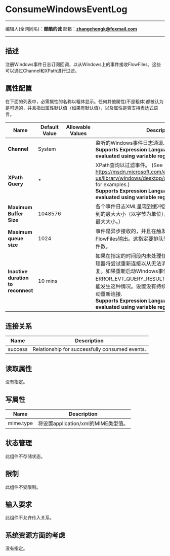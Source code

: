 # ConsumeWindowsEventLog
***
编辑人(全网同名)：__**酷酷的诚**__  邮箱：**zhangchengk@foxmail.com** 
***


## 描述

注册Windows事件日志订阅回调，以从Windows上的事件接收FlowFiles。这些可以通过Channel和XPath进行过滤。

## 属性配置

在下面的列表中，必需属性的名称以粗体显示。任何其他属性(不是粗体)都被认为是可选的，并且指出属性默认值（如果有默认值），以及属性是否支持表达式语言。

| Name | Default Value | Allowable Values | Description |
|--|--|--|--|
| **Channel** | System |  | 监听的Windows事件日志通道.<br/> **Supports Expression Language: true (will be evaluated using variable registry only)** |
| **XPath Query** | \* |  | XPath查询以过滤事件。 (See https://msdn.microsoft.com/en-us/library/windows/desktop/dd996910(v=vs.85).aspx for examples.) <br/> **Supports Expression Language: true (will be evaluated using variable registry only)** |
| **Maximum Buffer Size** | 1048576 |  | 各个事件日志XML呈现到缓冲区。这指定允许缓冲区增长到的最大大小（以字节为单位）。 （限制单个事件XML的最大大小。）|
| **Maximum queue size** | 1024 |  | 事件是异步接收的，并且在触发处理器时必须作为FlowFiles输出。这指定要排队转换为FlowFiles的最大事件数。 |
| **Inactive duration to reconnect** | 10 mins |  |如果在指定的时间段内未处理任何新的事件日志，则此处理器将尝试重新连接以从无法消耗任何其他消息的状态恢复。如果重新启动Windows事件日志服务，或者返回ERROR_EVT_QUERY_RESULT_STALE（15011），则可能发生这种情况。设置没有持续时间，例如“ 0 ms”禁用自动重新连接.<br/> **Supports Expression Language: true (will be evaluated using variable registry only)** |


## 连接关系

Name    | Description                                   
------- | ----------------------------------------------
success | Relationship for successfully consumed events.


## 读取属性

没有指定。

## 写属性

Name      | Description                                   
--------- | ----------------------------------------------
mime.type | 将设置application/xml的MIME类型值。

## 状态管理

此组件不存储状态。

## 限制

此组件不受限制。

## 输入要求

此组件不允许传入关系。

## 系统资源方面的考虑

没有指定。


